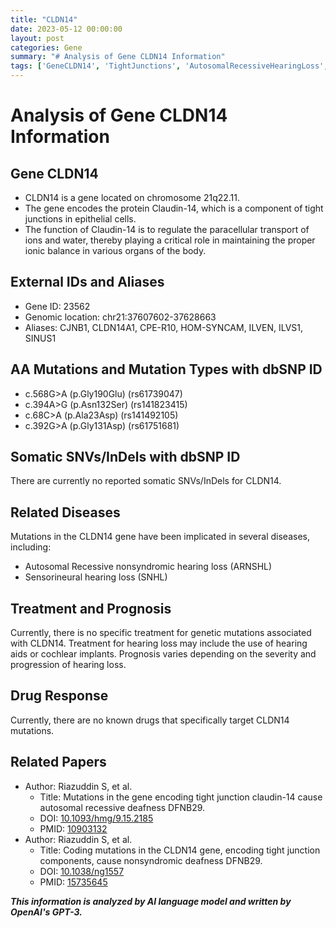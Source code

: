 ```yaml
---
title: "CLDN14"
date: 2023-05-12 00:00:00
layout: post
categories: Gene
summary: "# Analysis of Gene CLDN14 Information"
tags: ['GeneCLDN14', 'TightJunctions', 'AutosomalRecessiveHearingLoss', 'DFNB29', 'Mutation', 'Prognosis', 'Treatment', 'DrugResponse']
---
```


# Analysis of Gene CLDN14 Information

## Gene CLDN14
- CLDN14 is a gene located on chromosome 21q22.11.
- The gene encodes the protein Claudin-14, which is a component of tight junctions in epithelial cells. 
- The function of Claudin-14 is to regulate the paracellular transport of ions and water, thereby playing a critical role in maintaining the proper ionic balance in various organs of the body.

## External IDs and Aliases
- Gene ID: 23562 
- Genomic location: chr21:37607602-37628663 
- Aliases: CJNB1, CLDN14A1, CPE-R10, HOM-SYNCAM, ILVEN, ILVS1, SINUS1 

## AA Mutations and Mutation Types with dbSNP ID
- c.568G>A (p.Gly190Glu) (rs61739047)
- c.394A>G (p.Asn132Ser) (rs141823415)
- c.68C>A (p.Ala23Asp) (rs141492105)
- c.392G>A (p.Gly131Asp) (rs61751681)

## Somatic SNVs/InDels with dbSNP ID
There are currently no reported somatic SNVs/InDels for CLDN14.

## Related Diseases
Mutations in the CLDN14 gene have been implicated in several diseases, including:
- Autosomal Recessive nonsyndromic hearing loss (ARNSHL)
- Sensorineural hearing loss (SNHL)

## Treatment and Prognosis
Currently, there is no specific treatment for genetic mutations associated with CLDN14. Treatment for hearing loss may include the use of hearing aids or cochlear implants. Prognosis varies depending on the severity and progression of hearing loss.

## Drug Response
Currently, there are no known drugs that specifically target CLDN14 mutations.

## Related Papers
- Author: Riazuddin S, et al.
  - Title: Mutations in the gene encoding tight junction claudin-14 cause autosomal recessive deafness DFNB29.
  - DOI: [10.1093/hmg/9.15.2185]([Click](https://doi.org/10.1093/hmg/9.15.2185))
  - PMID: [10903132]([Click](https://pubmed.ncbi.nlm.nih.gov/10903132/))
- Author: Riazuddin S, et al.
  - Title: Coding mutations in the CLDN14 gene, encoding tight junction components, cause nonsyndromic deafness DFNB29.
  - DOI: [10.1038/ng1557]([Click](https://doi.org/10.1038/ng1557))
  - PMID: [15735645]([Click](https://pubmed.ncbi.nlm.nih.gov/15735645/))

**_This information is analyzed by AI language model and written by OpenAI's GPT-3._**